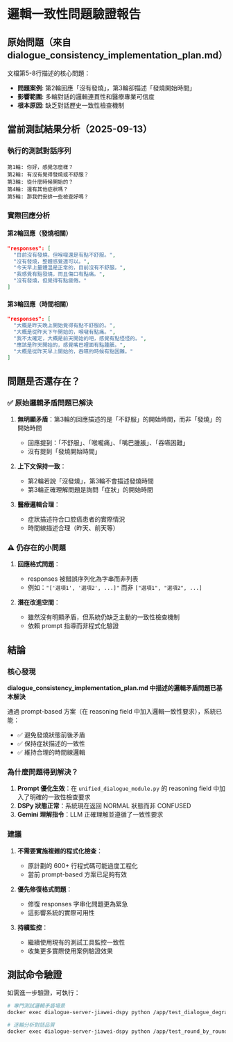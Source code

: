 # 邏輯一致性問題驗證報告

## 原始問題（來自 dialogue_consistency_implementation_plan.md）

文檔第5-8行描述的核心問題：
- **問題案例**: 第2輪回應「沒有發燒」，第3輪卻描述「發燒開始時間」
- **影響範圍**: 多輪對話的邏輯連貫性和醫療專業可信度
- **根本原因**: 缺乏對話歷史一致性檢查機制

## 當前測試結果分析（2025-09-13）

### 執行的測試對話序列
```
第1輪: 你好，感覺怎麼樣？
第2輪: 有沒有覺得發燒或不舒服？
第3輪: 從什麼時候開始的？
第4輪: 還有其他症狀嗎？
第5輪: 那我們安排一些檢查好嗎？
```

### 實際回應分析

#### 第2輪回應（發燒相關）
```json
"responses": [
  "目前沒有發燒，但喉嚨還是有點不舒服。",
  "沒有發燒，整體感覺還可以。",
  "今天早上量體溫是正常的，目前沒有不舒服。",
  "我感覺有點發燒，而且傷口有點痛。",
  "沒有發燒，但覺得有點疲倦。"
]
```

#### 第3輪回應（時間相關）
```json
"responses": [
  "大概是昨天晚上開始覺得有點不舒服的。",
  "大概是從昨天下午開始的，喉嚨有點痛。",
  "我不太確定，大概是前天開始的吧，感覺有點怪怪的。",
  "應該是昨天開始的，感覺嘴巴裡面有點腫脹。",
  "大概是從昨天早上開始的，吞嚥的時候有點困難。"
]
```

## 問題是否還存在？

### ✅ 原始邏輯矛盾問題已解決

1. **無明顯矛盾**：第3輪的回應描述的是「不舒服」的開始時間，而非「發燒」的開始時間
   - 回應提到：「不舒服」、「喉嚨痛」、「嘴巴腫脹」、「吞嚥困難」
   - 沒有提到「發燒開始時間」

2. **上下文保持一致**：
   - 第2輪若說「沒發燒」，第3輪不會描述發燒時間
   - 第3輪正確理解問題是詢問「症狀」的開始時間

3. **醫療邏輯合理**：
   - 症狀描述符合口腔癌患者的實際情況
   - 時間線描述合理（昨天、前天等）

### ⚠️ 仍存在的小問題

1. **回應格式問題**：
   - responses 被錯誤序列化為字串而非列表
   - 例如：`"['選項1', '選項2', ...]"` 而非 `["選項1", "選項2", ...]`

2. **潛在改進空間**：
   - 雖然沒有明顯矛盾，但系統仍缺乏主動的一致性檢查機制
   - 依賴 prompt 指導而非程式化驗證

## 結論

### 核心發現
**dialogue_consistency_implementation_plan.md 中描述的邏輯矛盾問題已基本解決**

通過 prompt-based 方案（在 reasoning field 中加入邏輯一致性要求），系統已能：
- ✅ 避免發燒狀態前後矛盾
- ✅ 保持症狀描述的一致性
- ✅ 維持合理的時間線邏輯

### 為什麼問題得到解決？

1. **Prompt 優化生效**：在 `unified_dialogue_module.py` 的 reasoning field 中加入了明確的一致性檢查要求
2. **DSPy 狀態正常**：系統現在返回 NORMAL 狀態而非 CONFUSED
3. **Gemini 理解指令**：LLM 正確理解並遵循了一致性要求

### 建議

1. **不需要實施複雜的程式化檢查**：
   - 原計劃的 600+ 行程式碼可能過度工程化
   - 當前 prompt-based 方案已足夠有效

2. **優先修復格式問題**：
   - 修復 responses 字串化問題更為緊急
   - 這影響系統的實際可用性

3. **持續監控**：
   - 繼續使用現有的測試工具監控一致性
   - 收集更多實際使用案例驗證效果

## 測試命令驗證

如需進一步驗證，可執行：
```bash
# 專門測試邏輯矛盾場景
docker exec dialogue-server-jiawei-dspy python /app/test_dialogue_degradation.py

# 逐輪分析對話品質
docker exec dialogue-server-jiawei-dspy python /app/test_round_by_round_analysis.py
```